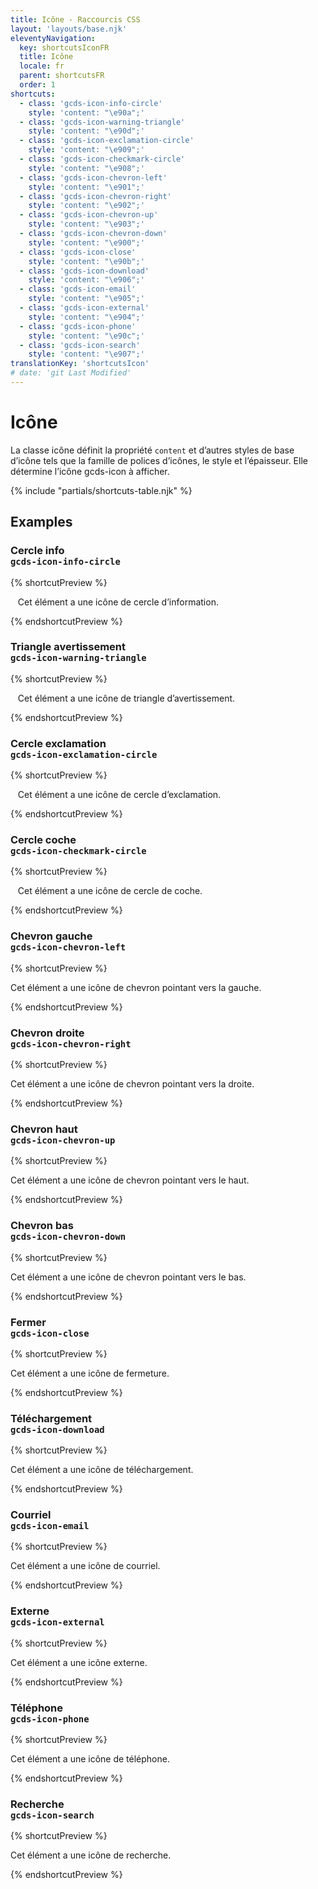 ```yaml
---
title: Icône - Raccourcis CSS
layout: 'layouts/base.njk'
eleventyNavigation:
  key: shortcutsIconFR
  title: Icône
  locale: fr
  parent: shortcutsFR
  order: 1
shortcuts:
  - class: 'gcds-icon-info-circle'
    style: 'content: "\e90a";'
  - class: 'gcds-icon-warning-triangle'
    style: 'content: "\e90d";'
  - class: 'gcds-icon-exclamation-circle'
    style: 'content: "\e909";'
  - class: 'gcds-icon-checkmark-circle'
    style: 'content: "\e908";'
  - class: 'gcds-icon-chevron-left'
    style: 'content: "\e901";'
  - class: 'gcds-icon-chevron-right'
    style: 'content: "\e902";'
  - class: 'gcds-icon-chevron-up'
    style: 'content: "\e903";'
  - class: 'gcds-icon-chevron-down'
    style: 'content: "\e900";'
  - class: 'gcds-icon-close'
    style: 'content: "\e90b";'
  - class: 'gcds-icon-download'
    style: 'content: "\e906";'
  - class: 'gcds-icon-email'
    style: 'content: "\e905";'
  - class: 'gcds-icon-external'
    style: 'content: "\e904";'
  - class: 'gcds-icon-phone'
    style: 'content: "\e90c";'
  - class: 'gcds-icon-search'
    style: 'content: "\e907";'
translationKey: 'shortcutsIcon'
# date: 'git Last Modified'
---
```


# Icône

La classe icône définit la propriété `content` et d’autres styles de base d’icône tels que la famille de polices d’icônes, le style et l’épaisseur. Elle détermine l’icône <gcds-link href="{{ links.icon }}">gcds-icon</gcds-link> à afficher.

{% include "partials/shortcuts-table.njk" %}

## Examples

### Cercle info<br/>`gcds-icon-info-circle`

{% shortcutPreview %}

<p>
  <span class="gcds-icon-info-circle"></span> Cet élément a une icône de cercle d’information.
</p>
{% endshortcutPreview %}

### Triangle avertissement<br/>`gcds-icon-warning-triangle`

{% shortcutPreview %}

<p>
  <span class="gcds-icon-warning-triangle"></span> Cet élément a une icône de triangle d’avertissement.
</p>
{% endshortcutPreview %}

### Cercle exclamation<br/>`gcds-icon-exclamation-circle`

{% shortcutPreview %}

<p>
  <span class="gcds-icon-exclamation-circle"></span> Cet élément a une icône de cercle d’exclamation.
</p>
{% endshortcutPreview %}

### Cercle coche<br/>`gcds-icon-checkmark-circle`

{% shortcutPreview %}

<p>
  <span class="gcds-icon-checkmark-circle"></span> Cet élément a une icône de cercle de coche.
</p>
{% endshortcutPreview %}

### Chevron gauche<br/>`gcds-icon-chevron-left`

{% shortcutPreview %}

<p>
  <span class="gcds-icon-chevron-left"></span> Cet élément a une icône de chevron pointant vers la gauche.
</p>
{% endshortcutPreview %}

### Chevron droite<br/>`gcds-icon-chevron-right`

{% shortcutPreview %}

<p>
  <span class="gcds-icon-chevron-right"></span> Cet élément a une icône de chevron pointant vers la droite.
</p>
{% endshortcutPreview %}

### Chevron haut<br/>`gcds-icon-chevron-up`

{% shortcutPreview %}

<p>
  <span class="gcds-icon-chevron-up"></span> Cet élément a une icône de chevron pointant vers le haut.
</p>
{% endshortcutPreview %}

### Chevron bas<br/>`gcds-icon-chevron-down`

{% shortcutPreview %}

<p>
  <span class="gcds-icon-chevron-down"></span> Cet élément a une icône de chevron pointant vers le bas.
</p>
{% endshortcutPreview %}

### Fermer <br/>`gcds-icon-close`

{% shortcutPreview %}

<p>
  <span class="gcds-icon-close"></span> Cet élément a une icône de fermeture.
</p>
{% endshortcutPreview %}

### Téléchargement <br/>`gcds-icon-download`

{% shortcutPreview %}

<p>
  <span class="gcds-icon-download"></span> Cet élément a une icône de téléchargement.
</p>
{% endshortcutPreview %}

### Courriel <br/>`gcds-icon-email`

{% shortcutPreview %}

<p>
  <span class="gcds-icon-email"></span> Cet élément a une icône de courriel.
</p>
{% endshortcutPreview %}

### Externe <br/>`gcds-icon-external`

{% shortcutPreview %}

<p>
  <span class="gcds-icon-external"></span> Cet élément a une icône externe.
</p>
{% endshortcutPreview %}

### Téléphone <br/>`gcds-icon-phone`

{% shortcutPreview %}

<p>
  <span class="gcds-icon-phone"></span> Cet élément a une icône de téléphone.
</p>
{% endshortcutPreview %}

### Recherche <br/>`gcds-icon-search`

{% shortcutPreview %}

<p>
  <span class="gcds-icon-search"></span> Cet élément a une icône de recherche.
</p>
{% endshortcutPreview %}
